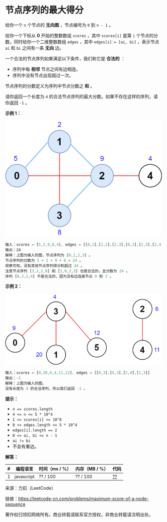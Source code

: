 # 节点序列的最大得分

给你一个 `n` 个节点的 **无向图** ，节点编号为 `0` 到 `n - 1` 。

给你一个下标从 **0** 开始的整数数组 `scores` ，其中 `scores[i]` 是第 `i` 个节点的分数。同时给你一个二维整数数组 `edges` ，其中 `edges[i] = [ai, bi]` ，表示节点 `ai` 和 `bi` 之间有一条 **无向** 边。

一个合法的节点序列如果满足以下条件，我们称它是 **合法的** ：

- 序列中每 **相邻** 节点之间有边相连。
- 序列中没有节点出现超过一次。

节点序列的分数定义为序列中节点分数之 **和** 。

请你返回一个长度为 `4` 的合法节点序列的最大分数。如果不存在这样的序列，请你返回 `-1` 。

**示例 1：**

![示例1](./eg1.png)

``` javascript
输入：scores = [5,2,9,8,4], edges = [[0,1],[1,2],[2,3],[0,2],[1,3],[2,4]]
输出：24
解释：上图为输入的图，节点序列为 [0,1,2,3] 。
节点序列的分数为 5 + 2 + 9 + 8 = 24 。
观察可知，没有其他节点序列得分和超过 24 。
注意节点序列 [3,1,2,0] 和 [1,0,2,3] 也是合法的，且分数为 24 。
序列 [0,3,2,4] 不是合法的，因为没有边连接节点 0 和 3 。
```

**示例 2：**

![示例2](./eg2.png)

``` javascript
输入：scores = [9,20,6,4,11,12], edges = [[0,3],[5,3],[2,4],[1,3]]
输出：-1
解释：上图为输入的图。
没有长度为 4 的合法序列，所以我们返回 -1 。
```

**提示：**

- `n == scores.length`
- `4 <= n <= 5 * 10^4`
- `1 <= scores[i] <= 10^8`
- `0 <= edges.length <= 5 * 10^4`
- `edges[i].length == 2`
- `0 <= ai, bi <= n - 1`
- `ai != bi`
- 不会有重边。

**解答：**

**#**|**编程语言**|**时间（ms / %）**|**内存（MB / %）**|**代码**
--|--|--|--|--
1|javascript|?? / 100|?? / 100|[??](./javascript/ac_v1.js)

来源：力扣（LeetCode）

链接：https://leetcode-cn.com/problems/maximum-score-of-a-node-sequence

著作权归领扣网络所有。商业转载请联系官方授权，非商业转载请注明出处。
